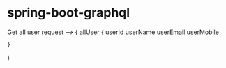 # spring-boot-graphql

Get all user request -->
{
	allUser
	{
		userId 
		userName 
		userEmail 
		userMobile
		
	}
}
